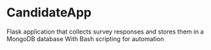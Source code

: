 # CandidateApp
Flask application that collects survey responses and stores them in a MongoDB database With Bash scripting for automation
